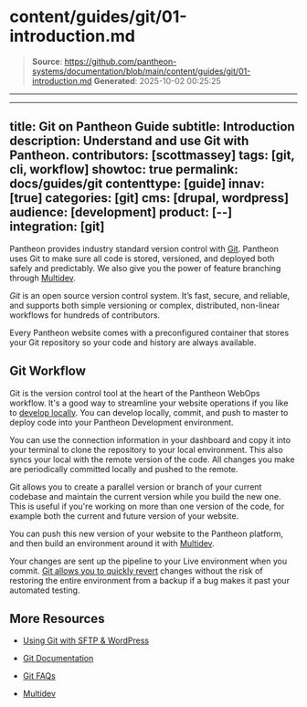 # content/guides/git/01-introduction.md

> **Source**: https://github.com/pantheon-systems/documentation/blob/main/content/guides/git/01-introduction.md
> **Generated**: 2025-10-02 00:25:25

---

---
title: Git on Pantheon Guide
subtitle: Introduction
description: Understand and use Git with Pantheon.
contributors:  [scottmassey]
tags: [git, cli, workflow]
showtoc: true
permalink: docs/guides/git
contenttype: [guide]
innav: [true]
categories: [git]
cms: [drupal, wordpress]
audience: [development]
product: [--]
integration: [git]
---

<Youtube src="LG7_wWQHtS4" title="Git" />

Pantheon provides industry standard version control with [Git](https://git-scm.com/). Pantheon uses Git to make sure all code is stored, versioned, and deployed both safely and predictably. We also give you the power of feature branching through [Multidev](/guides/multidev).

<dfn id="git">Git</dfn> is an open source version control system. It’s fast, secure, and reliable, and supports both simple versioning or complex, distributed, non-linear workflows for hundreds of contributors.

Every Pantheon website comes with a preconfigured container that stores your Git repository so your code and history are always available.

## Git Workflow

Git is the version control tool at the heart of the Pantheon WebOps<Popover title="WebOps" content="WebOps is a set of practices that facilitates collaboration and automates processes to improve web team productivity." /> workflow. It's a good way to streamline your website operations if you like to [develop locally](/guides/local-development). You can develop locally, commit, and push to master to deploy code into your Pantheon Development environment.

You can use the connection information in your dashboard and copy it into your terminal to clone the repository to your local environment. This also syncs your local with the remote version of the code. All changes you make are periodically committed locally and pushed to the remote.

Git allows you to create a parallel version or branch of your current codebase and maintain the current version while you build the new one. This is useful if you're working on more than one version of the code, for example both the current and future version of your website.

You can push this new version of your website to the Pantheon platform, and then build an environment around it with [Multidev](/guides/multidev).

Your changes are sent up the pipeline to your Live environment when you commit. [Git allows you to quickly revert](/guides/git/undo-commits) changes without the risk of restoring the entire environment from a backup if a bug makes it past your automated testing.

<Partial file="build-deploy-terminology.md" />

## More Resources

- [Using Git with SFTP & WordPress](/guides/wordpress-git/)

- [Git Documentation](https://git-scm.com/doc)

- [Git FAQs](/guides/git/faq-git)

- [Multidev](/guides/multidev)
